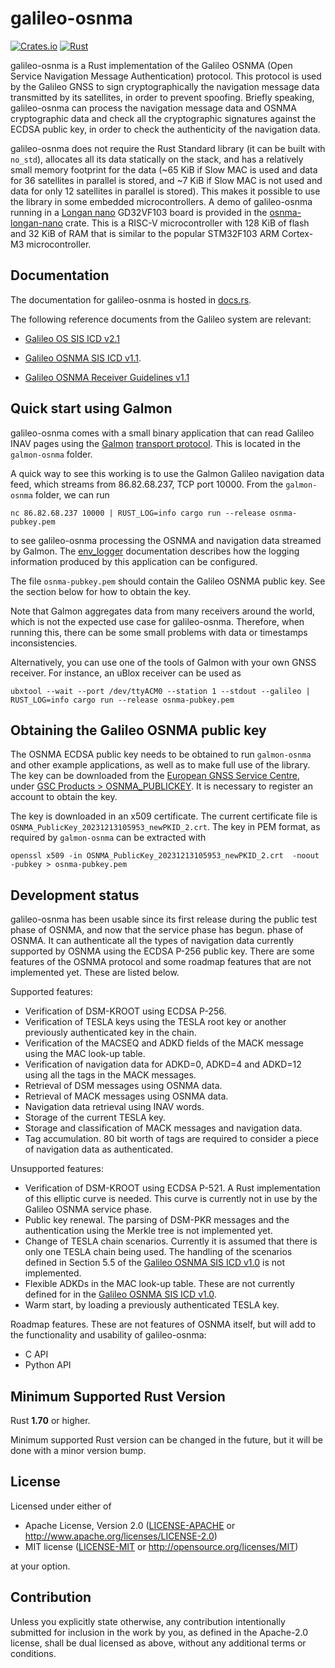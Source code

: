 # galileo-osnma

[![Crates.io][crates-badge]][crates-url]
[![Rust](https://github.com/daniestevez/galileo-osnma/actions/workflows/rust.yml/badge.svg)](https://github.com/daniestevez/galileo-osnma/actions/workflows/rust.yml)

[crates-badge]: https://img.shields.io/crates/v/galileo-osnma.svg
[crates-url]: https://crates.io/crates/galileo-osnma

galileo-osnma is a Rust implementation of the Galileo OSNMA (Open Service
Navigation Message Authentication) protocol. This protocol is used by the
Galileo GNSS to sign cryptographically the navigation message data transmitted
by its satellites, in order to prevent spoofing. Briefly speaking, galileo-osnma
can process the navigation message data and OSNMA cryptographic data and check
all the cryptographic signatures against the ECDSA public key, in order to check
the authenticity of the navigation data.

galileo-osnma does not require the Rust Standard library (it can be built with
`no_std`), allocates all its data statically on the stack, and has a relatively
small memory footprint for the data (~65 KiB if Slow MAC is used and data for 36
satellites in parallel is stored, and ~7 KiB if Slow MAC is not used and data
for only 12 satellites in parallel is stored). This makes it possible to use the
library in some embedded microcontrollers. A demo of galileo-osnma running in a
[Longan nano](https://longan.sipeed.com/en/) GD32VF103 board is provided in the
[osnma-longan-nano](https://github.com/daniestevez/galileo-osnma/tree/main/osnma-longan-nano)
crate. This is a RISC-V microcontroller with 128 KiB of flash and 32 KiB of RAM
that is similar to the popular STM32F103 ARM Cortex-M3 microcontroller.

## Documentation

The documentation for galileo-osnma is hosted in
[docs.rs](https://docs.rs/galileo-osnma/).

The following reference documents from the Galileo system are relevant:

* [Galileo OS SIS ICD v2.1](https://www.gsc-europa.eu/sites/default/files/sites/all/files/Galileo_OS_SIS_ICD_v2.1.pdf)

* [Galileo OSNMA SIS ICD v1.1](https://www.gsc-europa.eu/sites/default/files/sites/all/files/Galileo_OSNMA_SIS_ICD_v1.1.pdf).

* [Galileo OSNMA Receiver Guidelines v1.1](https://www.gsc-europa.eu/sites/default/files/sites/all/files/Galileo_OSNMA_Receiver_Guidelines_v1.1.pdf)

## Quick start using Galmon

galileo-osnma comes with a small binary application that can read Galileo INAV
pages using the [Galmon](https://github.com/berthubert/galmon) [transport
protocol](https://github.com/berthubert/galmon#internals). This is located in
the `galmon-osnma` folder.

A quick way to see this working is to use the Galmon Galileo navigation data
feed, which streams from 86.82.68.237, TCP port 10000. From the `galmon-osnma`
folder, we can run
```
nc 86.82.68.237 10000 | RUST_LOG=info cargo run --release osnma-pubkey.pem
```
to see galileo-osnma processing the OSNMA and navigation data streamed by Galmon.
The [env_logger](https://docs.rs/env_logger/latest/env_logger/) documentation describes
how the logging information produced by this application can be configured.

The file `osnma-pubkey.pem` should contain the Galileo OSNMA public key. See the
section below for how to obtain the key.

Note that Galmon aggregates data from many receivers around the world, which is
not the expected use case for galileo-osnma. Therefore, when running this,
there can be some small problems with data or timestamps inconsistencies.

Alternatively, you can use one of the tools of Galmon with your own GNSS
receiver. For instance, an uBlox receiver can be used as
```
ubxtool --wait --port /dev/ttyACM0 --station 1 --stdout --galileo | RUST_LOG=info cargo run --release osnma-pubkey.pem
```

## Obtaining the Galileo OSNMA public key

The OSNMA ECDSA public key needs to be obtained to run `galmon-osnma` and other
example applications, as well as to make full use of the library. The key can be
downloaded from the [European GNSS Service Centre](https://www.gsc-europa.eu/),
under [GSC Products > OSNMA_PUBLICKEY](https://www.gsc-europa.eu/gsc-products/OSNMA/PKI).
It is necessary to register an account to obtain the key.

The key is downloaded in an x509 certificate. The current certificate file is
`OSNMA_PublicKey_20231213105953_newPKID_2.crt`. The key in PEM format, as
required by `galmon-osnma` can be extracted with
```
openssl x509 -in OSNMA_PublicKey_20231213105953_newPKID_2.crt  -noout -pubkey > osnma-pubkey.pem
```

## Development status

galileo-osnma has been usable since its first release during the public test
phase of OSNMA, and now that the service phase has begun. phase of OSNMA. It
can authenticate all the types of navigation data currently supported by OSNMA
using the ECDSA P-256 public key. There are some features of the OSNMA protocol
and some roadmap features that are not implemented yet. These are listed below.

Supported features:

* Verification of DSM-KROOT using ECDSA P-256.
* Verification of TESLA keys using the TESLA root key or another previously
  authenticated key in the chain.
* Verification of the MACSEQ and ADKD fields of the MACK message using the MAC
  look-up table.
* Verification of navigation data for ADKD=0, ADKD=4 and ADKD=12 using all the
  tags in the MACK messages.
* Retrieval of DSM messages using OSNMA data.
* Retrieval of MACK messages using OSNMA data.
* Navigation data retrieval using INAV words.
* Storage of the current TESLA key.
* Storage and classification of MACK messages and navigation data.
* Tag accumulation. 80 bit worth of tags are required to consider a piece
  of navigation data as authenticated.

Unsupported features:

* Verification of DSM-KROOT using ECDSA P-521. A Rust implementation of this
  elliptic curve is needed. This curve is currently not in use by the Galileo
  OSNMA service phase.
* Public key renewal. The parsing of DSM-PKR messages and the authentication
  using the Merkle tree is not implemented yet.
* Change of TESLA chain scenarios. Currently it is assumed that there is only
  one TESLA chain being used. The handling of the scenarios defined in Section
  5.5 of the [Galileo OSNMA SIS ICD v1.0](https://www.gsc-europa.eu/sites/default/files/sites/all/files/Galileo_OSNMA_SIS_ICD_v1.0.pdf)
  is not implemented.
* Flexible ADKDs in the MAC look-up table. These are not currently defined for
  in the [Galileo OSNMA SIS ICD v1.0](https://www.gsc-europa.eu/sites/default/files/sites/all/files/Galileo_OSNMA_SIS_ICD_v1.0.pdf).
* Warm start, by loading a previously authenticated TESLA key.

Roadmap features. These are not features of OSNMA itself, but will add to the
functionality and usability of galileo-osnma:

* C API
* Python API

## Minimum Supported Rust Version

Rust **1.70** or higher.

Minimum supported Rust version can be changed in the future, but it will be done
with a minor version bump.

## License

Licensed under either of

 * Apache License, Version 2.0
   ([LICENSE-APACHE](LICENSE-APACHE) or http://www.apache.org/licenses/LICENSE-2.0)
 * MIT license
   ([LICENSE-MIT](LICENSE-MIT) or http://opensource.org/licenses/MIT)

at your option.

## Contribution

Unless you explicitly state otherwise, any contribution intentionally submitted
for inclusion in the work by you, as defined in the Apache-2.0 license, shall be
dual licensed as above, without any additional terms or conditions.
